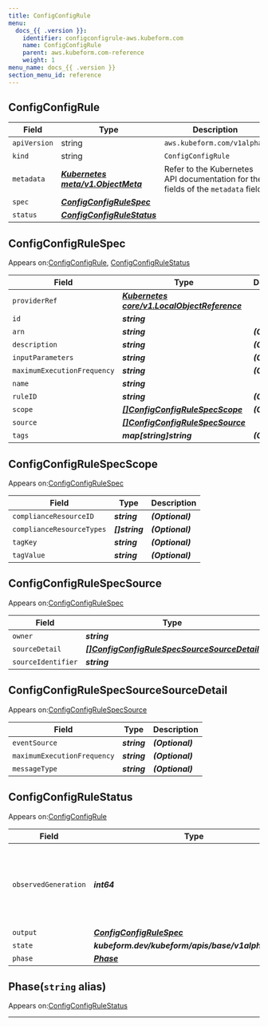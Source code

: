 ```yaml
---
title: ConfigConfigRule
menu:
  docs_{{ .version }}:
    identifier: configconfigrule-aws.kubeform.com
    name: ConfigConfigRule
    parent: aws.kubeform.com-reference
    weight: 1
menu_name: docs_{{ .version }}
section_menu_id: reference
---
```


## ConfigConfigRule
| Field | Type | Description |
| ------ | ----- | ----------- |
| `apiVersion` | string | `aws.kubeform.com/v1alpha1` |
|    `kind` | string | `ConfigConfigRule` |
| `metadata` | ***[Kubernetes meta/v1.ObjectMeta](https://v1-18.docs.kubernetes.io/docs/reference/generated/kubernetes-api/v1.18/#objectmeta-v1-meta)***|Refer to the Kubernetes API documentation for the fields of the `metadata` field.|
| `spec` | ***[ConfigConfigRuleSpec](#configconfigrulespec)***||
| `status` | ***[ConfigConfigRuleStatus](#configconfigrulestatus)***||
## ConfigConfigRuleSpec

Appears on:[ConfigConfigRule](#configconfigrule), [ConfigConfigRuleStatus](#configconfigrulestatus)

| Field | Type | Description |
| ------ | ----- | ----------- |
| `providerRef` | ***[Kubernetes core/v1.LocalObjectReference](https://v1-18.docs.kubernetes.io/docs/reference/generated/kubernetes-api/v1.18/#localobjectreference-v1-core)***||
| `id` | ***string***||
| `arn` | ***string***| ***(Optional)*** |
| `description` | ***string***| ***(Optional)*** |
| `inputParameters` | ***string***| ***(Optional)*** |
| `maximumExecutionFrequency` | ***string***| ***(Optional)*** |
| `name` | ***string***||
| `ruleID` | ***string***| ***(Optional)*** |
| `scope` | ***[[]ConfigConfigRuleSpecScope](#configconfigrulespecscope)***| ***(Optional)*** |
| `source` | ***[[]ConfigConfigRuleSpecSource](#configconfigrulespecsource)***||
| `tags` | ***map[string]string***| ***(Optional)*** |
## ConfigConfigRuleSpecScope

Appears on:[ConfigConfigRuleSpec](#configconfigrulespec)

| Field | Type | Description |
| ------ | ----- | ----------- |
| `complianceResourceID` | ***string***| ***(Optional)*** |
| `complianceResourceTypes` | ***[]string***| ***(Optional)*** |
| `tagKey` | ***string***| ***(Optional)*** |
| `tagValue` | ***string***| ***(Optional)*** |
## ConfigConfigRuleSpecSource

Appears on:[ConfigConfigRuleSpec](#configconfigrulespec)

| Field | Type | Description |
| ------ | ----- | ----------- |
| `owner` | ***string***||
| `sourceDetail` | ***[[]ConfigConfigRuleSpecSourceSourceDetail](#configconfigrulespecsourcesourcedetail)***| ***(Optional)*** |
| `sourceIdentifier` | ***string***||
## ConfigConfigRuleSpecSourceSourceDetail

Appears on:[ConfigConfigRuleSpecSource](#configconfigrulespecsource)

| Field | Type | Description |
| ------ | ----- | ----------- |
| `eventSource` | ***string***| ***(Optional)*** |
| `maximumExecutionFrequency` | ***string***| ***(Optional)*** |
| `messageType` | ***string***| ***(Optional)*** |
## ConfigConfigRuleStatus

Appears on:[ConfigConfigRule](#configconfigrule)

| Field | Type | Description |
| ------ | ----- | ----------- |
| `observedGeneration` | ***int64***| ***(Optional)*** Resource generation, which is updated on mutation by the API Server.|
| `output` | ***[ConfigConfigRuleSpec](#configconfigrulespec)***| ***(Optional)*** |
| `state` | ***kubeform.dev/kubeform/apis/base/v1alpha1.State***| ***(Optional)*** |
| `phase` | ***[Phase](#phase)***| ***(Optional)*** |
## Phase(`string` alias)

Appears on:[ConfigConfigRuleStatus](#configconfigrulestatus)

---
